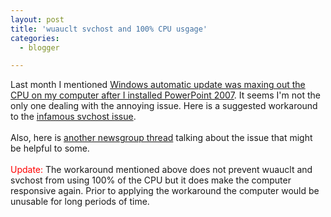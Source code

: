 ```yaml
---
layout: post
title: 'wuauclt svchost and 100% CPU usgage'
categories:
  - blogger

---
```


Last month I mentioned <a href="http://www.thecave.com/archive/2007/04/16/powerpoint_2007_and_outlook_2003_dont_play_nice_together.aspx">Windows automatic update was maxing out the CPU on my computer after I installed PowerPoint 2007</a>.  It seems I'm not the only one dealing with the annoying issue.  Here is a suggested workaround to the <a href="http://www.bleepingcomputer.com/blogs/mowgreen/index.php?s=3e9ba5023518c8b34453138b5ab57024&amp;showentry=1071">infamous svchost issue</a>.<br /><br />Also, here is <a href="http://groups.google.com/group/microsoft.public.windowsupdate/browse_thread/thread/228d22046d54d430/40670938071f33bd?lnk=st&amp;q=wuauclt%2Fsrvchost+at+100%25+today&amp;rnum=1">another newsgroup thread</a> talking about the issue that might be helpful to some.<br /><br /><span style="color:red">Update:</span> The workaround mentioned above does not prevent wuauclt and svchost from using 100% of the CPU but it does make the computer responsive again.  Prior to applying the workaround the computer would be unusable for long periods of time.
